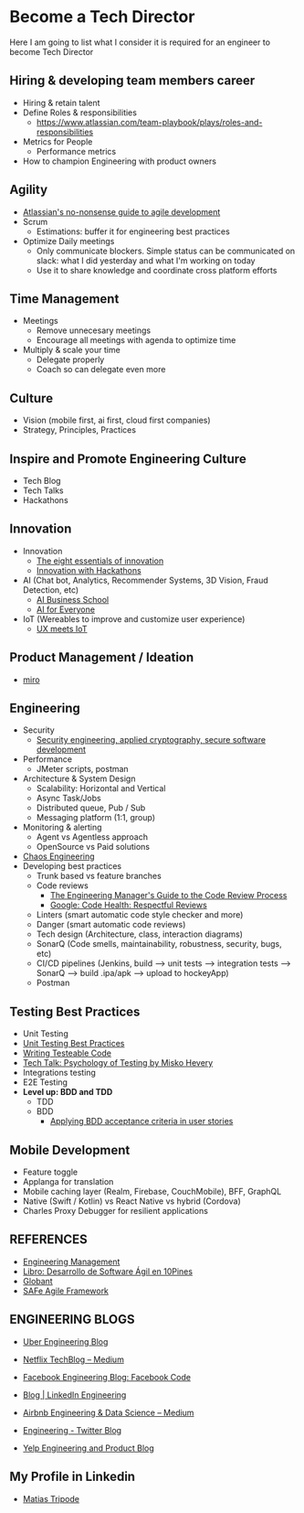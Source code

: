 # Become a Tech Director
Here I am going to list what I consider it is required for an engineer to become Tech Director



## Hiring & developing team members career
- Hiring & retain talent
- Define Roles & responsibilities
	- https://www.atlassian.com/team-playbook/plays/roles-and-responsibilities
- Metrics for People
	- Performance metrics
- How to champion Engineering with product owners
## Agility
- [Atlassian's no-nonsense guide to agile development](https://www.atlassian.com/agile)
- Scrum
	- Estimations: buffer it for engineering best practices
- Optimize Daily meetings
  - Only communicate blockers. Simple status can be communicated on slack: what I did yesterday and what I'm working on today
  - Use it to share knowledge and coordinate cross platform efforts
## Time Management
- Meetings
  - Remove unnecesary meetings
  - Encourage all meetings with agenda to optimize time
- Multiply & scale your time
	- Delegate properly
	- Coach so can delegate even more
## Culture
- Vision (mobile first, ai first, cloud first companies)
- Strategy, Principles, Practices
## Inspire and Promote Engineering Culture
- Tech Blog
- Tech Talks
- Hackathons
## Innovation
- Innovation
	- [The eight essentials of innovation](https://www.mckinsey.com/business-functions/strategy-and-corporate-finance/our-insights/the-eight-essentials-of-innovation)
	- [Innovation with Hackathons](https://www.mckinsey.com/business-functions/mckinsey-digital/our-insights/demystifying-the-hackathon)
- AI (Chat bot, Analytics, Recommender Systems, 3D Vision, Fraud Detection, etc)
	- [AI Business School](https://aischool.microsoft.com/en-us/business/learning-paths)
	- [AI for Everyone](https://www.coursera.org/learn/ai-for-everyone)
- IoT (Wereables to improve and customize user experience)
	- [UX meets IoT](https://theblog.adobe.com/ux-meets-iot-designing-human-interactions-smart-devices/)
## Product Management / Ideation
- [miro](https://miro.com)
## Engineering
- Security
	- [Security engineering, applied cryptography, secure software development](https://github.com/vixentael/my-talks)
- Performance
	- JMeter scripts, postman
- Architecture & System Design
	- Scalability: Horizontal and Vertical
	- Async Task/Jobs
	- Distributed queue, Pub / Sub
	- Messaging platform (1:1, group)
- Monitoring & alerting
	- Agent vs Agentless approach
	- OpenSource vs Paid solutions
- [Chaos Engineering](https://github.com/dastergon/awesome-chaos-engineering)
- Developing best practices
	- Trunk based vs feature branches
	- Code reviews
		- [The Engineering Manager's Guide to the Code Review Process](https://www.gitprime.com/guides/code-review/)
		- [Google: Code Health: Respectful Reviews](https://docs.google.com/document/d/1_Gljf1TMTV2WPsiXCdk8oIkiq6uiajN_IqGdlD7u3Mc/edit)
	- Linters (smart automatic code style checker and more)
	- Danger (smart automatic code reviews)
	- Tech design (Architecture, class, interaction diagrams)
	- SonarQ (Code smells, maintainability, robustness, security, bugs, etc)
	- CI/CD pipelines (Jenkins, build --> unit tests --> integration tests --> SonarQ --> build .ipa/apk --> upload to hockeyApp)
	- Postman
## Testing Best Practices
- Unit Testing
- [Unit Testing Best Practices](https://www.toptal.com/qa/how-to-write-testable-code-and-why-it-matters)
- [Writing Testeable Code](http://misko.hevery.com/attachments/Guide-Writing%20Testable%20Code.pdf)
- [Tech Talk: Psychology of Testing by Misko Hevery](https://www.youtube.com/watch?time_continue=1&v=pqomi6W4AJ4)
- Integrations testing
- E2E Testing
- **Level up: BDD and TDD**
	- TDD
	- BDD
		- [Applying BDD acceptance criteria in user stories](https://www.thoughtworks.com/insights/blog/applying-bdd-acceptance-criteria-user-stories)
## Mobile Development
- Feature toggle
- Applanga for translation
- Mobile caching layer (Realm, Firebase, CouchMobile), BFF, GraphQL
- Native (Swift / Kotlin) vs React Native vs hybrid (Cordova)
- Charles Proxy Debugger for resilient applications 
	
## REFERENCES
- [Engineering Management](https://github.com/charlax/engineering-management)
- [Libro: Desarrollo de Software Ágil en 10Pines](https://10pines.gitbook.io/desarrollo-de-software-agil-en-10pines/)
- [Globant](https://www.globant.com/#home)
- [SAFe Agile Framework](https://www.scaledagileframework.com/)

## ENGINEERING BLOGS
- [Uber Engineering Blog](https://eng.uber.com/)

- [Netflix TechBlog – Medium](https://medium.com/netflix-techblog)

- [Facebook Engineering Blog: Facebook Code](https://code.fb.com/)

- [Blog | LinkedIn Engineering](https://engineering.linkedin.com/blog)

- [Airbnb Engineering & Data Science – Medium](https://medium.com/airbnb-engineering)

- [Engineering - Twitter Blog](https://blog.twitter.com/engineering/en_us.html)

- [Yelp Engineering and Product Blog](https://engineeringblog.yelp.com/)

## My Profile in Linkedin
- [Matias Tripode](https://www.linkedin.com/in/matiastripode/)
